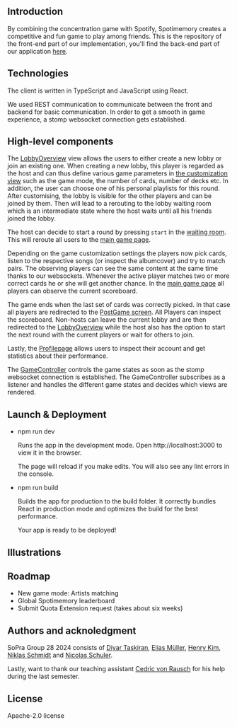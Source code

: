 ## Introduction

By combining the concentration game with Spotify, Spotimemory creates a competitive and fun game to play among friends.
This is the
repository of the front-end part of our implementation, you'll find the back-end part of our
application [here](https://github.com/sopra-fs24-group-28/spotify-memory-server).

## Technologies

The client is written in TypeScript and JavaScript using React.

We used REST communication to communicate between the front and backend for basic communication. In order to get a
smooth in game experience, a stomp websocket connection gets established.

## High-level components

The [LobbyOverview](https://github.com/sopra-fs24-group-28/spotify-memory-client/blob/main/src/components/views/LobbyOverview.tsx)
view allows the users to either create a new lobby or join an existing one.
When creating a new lobby, this player is regarded as the host and can thus define various game parameters
in [the customization view](https://github.com/sopra-fs24-group-28/spotify-memory-client/blob/main/src/components/views/CustomizeGameParameter.tsx)
such as the game mode, the number of cards, number of decks etc. In
addition, the user can choose one of his personal playlists for this round. After customising, the lobby is visible for
the other players and can be joined by them. Then will lead to a rerouting to the lobby waiting room which is an
intermediate state where the host waits until all his
friends joined the lobby.

The host can decide to start a round by pressing `start` in
the [waiting room](https://github.com/sopra-fs24-group-28/spotify-memory-client/blob/main/src/components/views/LobbyWaitingRoom.tsx).
This will reroute all users to
the [main game page](https://github.com/sopra-fs24-group-28/spotify-memory-client/blob/main/src/components/views/GameScreen.tsx).

Depending on the game customization settings the players now pick cards, listen to the respective songs (or inspect the
albumcover) and try to match pairs.
The observing players can see the same content at the same time thanks to our websockets.
Whenever the active player matches two or more correct cards he or she will get another chance.
In
the [main game page](https://github.com/sopra-fs24-group-28/spotify-memory-client/blob/main/src/components/views/GameScreen.tsx)
all players can observe the current scoreboard.

The game ends when the last set of cards was correctly picked. In that case all players are redirected to
the [PostGame screen](https://github.com/sopra-fs24-group-28/spotify-memory-client/blob/main/src/components/views/LobbyOverview.tsx).
All Players can inspect the scoreboard.
Non-hosts can leave the current lobby and are then redirected to
the [LobbyOverview](https://github.com/sopra-fs24-group-28/spotify-memory-client/blob/main/src/components/views/LobbyOverview.tsx)
while the host also has the option to start the next round with the current players or wait for others to join.

Lastly,
the [Profilepage](https://github.com/sopra-fs24-group-28/spotify-memory-client/blob/main/src/components/views/ProfilePage.tsx)
allows users to inspect their account and get statistics about their performance.

The [GameController](https://github.com/sopra-fs22-group-17/RaveWave-client/blob/master/src/components/views/GameController.tsx)
controls the game states as soon as the stomp websocket connection is established. The GameController subscribes as a
listener and handles the different game states and decides which views are rendered.

## Launch & Deployment

- npm run dev

  Runs the app in the development mode.
  Open http://localhost:3000 to view it in the browser.

  The page will reload if you make edits.
  You will also see any lint errors in the console.

- npm run build

  Builds the app for production to the build folder.
  It correctly bundles React in production mode and optimizes the build for the best performance.

  Your app is ready to be deployed!

## Illustrations

[//]: # (<h3 align="center">)

[//]: # (  <br>)

[//]: # (  <a href="https://github.com/soprafs22-group17"><img src="/ReadMePics/a.png" alt="RaveWave" width="200"></a>)

[//]: # (  <br>)

[//]: # (  Landinghost - As a host you can log in or register.)

[//]: # (  <br>)

[//]: # (</h3>)

[//]: # (<h3 align="center">)

[//]: # (  <br>)

[//]: # (  <a href="https://github.com/soprafs22-group17"><img src="/ReadMePics/b.png" alt="RaveWave" width="200"></a>)

[//]: # (  <br>)

[//]: # (  Selectgamemode - This is where the host can adjust game parameters.)

[//]: # (  <br>)

[//]: # (</h3>)

[//]: # (<h3 align="center">)

[//]: # (  <br>)

[//]: # (  <a href="https://github.com/soprafs22-group17"><img src="/ReadMePics/c.png" alt="RaveWave" width="200"></a>)

[//]: # (  <br>)

[//]: # (  DisplayQR - The host displays a QR-code which other players can scan in order to join the lobby. )

[//]: # (  <br>)

[//]: # (</h3>)

[//]: # (<h3 align="center">)

[//]: # (  <br>)

[//]: # (  <a href="https://github.com/soprafs22-group17"><img src="/ReadMePics/d.png" alt="RaveWave" width="200"></a>)

[//]: # (  <br>)

[//]: # (  Guess the song - The players can give give their guesses.)

[//]: # (  <br>)

[//]: # (</h3>)

[//]: # (<h3 align="center">)

[//]: # (  <br>)

[//]: # (  <a href="https://github.com/soprafs22-group17"><img src="/ReadMePics/e.png" alt="RaveWave" width="200"></a>)

[//]: # (  <br>)

[//]: # (  EndRound - A leaderboard is shown after each round.)

[//]: # (  <br>)

[//]: # (</h3>)

[//]: # (<h3 align="center">)

[//]: # (  <br>)

[//]: # (  <a href="https://github.com/soprafs22-group17"><img src="/ReadMePics/f.png" alt="RaveWave" width="200"></a>)

[//]: # (  <br>)

[//]: # (  EndGame - A final leaderboard is shown after all game rounds are played.)

[//]: # (  </br>)

[//]: # (</h3>)

## Roadmap

- New game mode: Artists matching
- Global Spotimemory leaderboard
- Submit Quota Extension request (takes about six weeks)

## Authors and acknoledgment

SoPra Group 28 2024 consists
of [Diyar Taskiran](https://github.com/DTaskiran), [Elias Müller](https://github.com/EliasWJMuller),
[Henry Kim](https://github.com/hs-kim1990), [Niklas Schmidt](https://github.com/niklasschm1dt)
and [Nicolas Schuler](https://github.com/NicSchuler).

Lastly, want to thank our teaching
assistant [Cedric von Rausch](https://github.com/cedric-vr) for his help during the
last semester.

## License

Apache-2.0 license
